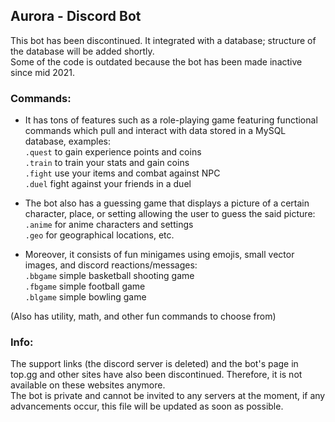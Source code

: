 ## Aurora - Discord Bot

This bot has been discontinued. It integrated with a database; structure of the database will be added shortly.  
Some of the code is outdated because  the bot has been made inactive since mid 2021.

### Commands:

- It has tons of features such as a role-playing game featuring functional commands which pull and interact with data stored in a MySQL database, examples:  
  ```.quest``` to gain experience points and coins  
  ```.train``` to train your stats and gain coins  
  ```.fight``` use your items and combat against NPC  
  ```.duel``` fight against your friends in a duel  
  
- The bot also has a guessing game that displays a picture of a certain character, place, or setting allowing the user to guess the said picture:  
  ```.anime``` for anime characters and settings  
  ```.geo``` for geographical locations, etc.  
  
- Moreover, it consists of fun minigames using emojis, small vector images, and discord reactions/messages:  
  ```.bbgame``` simple basketball shooting game  
  ```.fbgame``` simple football game  
  ```.blgame``` simple bowling game
  
(Also has utility, math, and other fun commands to choose from)

### Info:
The support links (the discord server is deleted) and the bot's page in top.gg and other sites have also been discontinued. Therefore, it is not available on these websites anymore.  
The bot is private and cannot be invited to any servers at the moment, if any advancements occur, this file will be updated as soon as possible.
